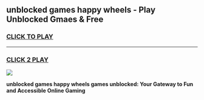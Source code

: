 
## unblocked games   happy wheels - Play Unblocked Gmaes & Free
<h3>
<a href="https://news.freeplayer.one?title=unblocked_games___happy_wheels&ref=16F">CLICK TO PLAY</a></h3>
<hr>

<h3>
<a href="https://news.freeplayer.one?title=unblocked_games___happy_wheels&ref=16F">CLICK 2 PLAY</a>
  
</h3>

<a href="https://news.freeplayer.one?title=unblocked_games___happy_wheels&ref=16F/"><img src="https://clearcache.store/games.png"></a>


**unblocked games   happy wheels games unblocked: Your Gateway to Fun and Accessible Online Gaming**
